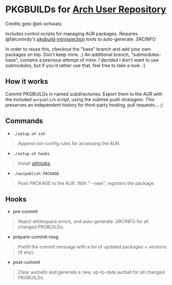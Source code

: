 # PKGBUILDs for [Arch User Repository](https://aur.archlinux.org)

Credits goto @eli-schwatz.

Includes control scripts for managing AUR packages.
Requires @falconindy's [pkgbuild-introspection](https://www.archlinux.org/packages/community/any/pkgbuild-introspection) tools to auto-generate .SRCINFO

In order to reuse this, checkout the "base" branch and add your own packages on top. Don't keep mine. ;)
An additional branch, "submodules-base", contains a previous attempt of mine. I decided I don't want to use submodules, but if you'd rather use that, feel free to take a look. :)

## How it works
Commit PKGBUILDs in named subdirectories. Export them to the AUR with the included `aurpublish` script, using the subtree push stratagem.
This preserves an independent history for third-party hosting, pull requests... ;)

## Commands
* `./setup.sh ssh`
> Append ssh-config rules for accessing the AUR.

* `./setup.sh hooks`
> Install [githooks](#hooks).

* `./aurpublish PACKAGE`
> Push PACKAGE to the AUR. With "--new", registers the package.

## Hooks
* pre-commit
> Reject whitespace errors, and auto-generate .SRCINFO for all changed PKGBUILDs.

* prepare-commit-msg
> Prefill the commit message with a list of updated packages + versions (if any).

* post-commit
> Clear aurballs and generate a new, up-to-date aurball for all changed PKGBUILDs.
